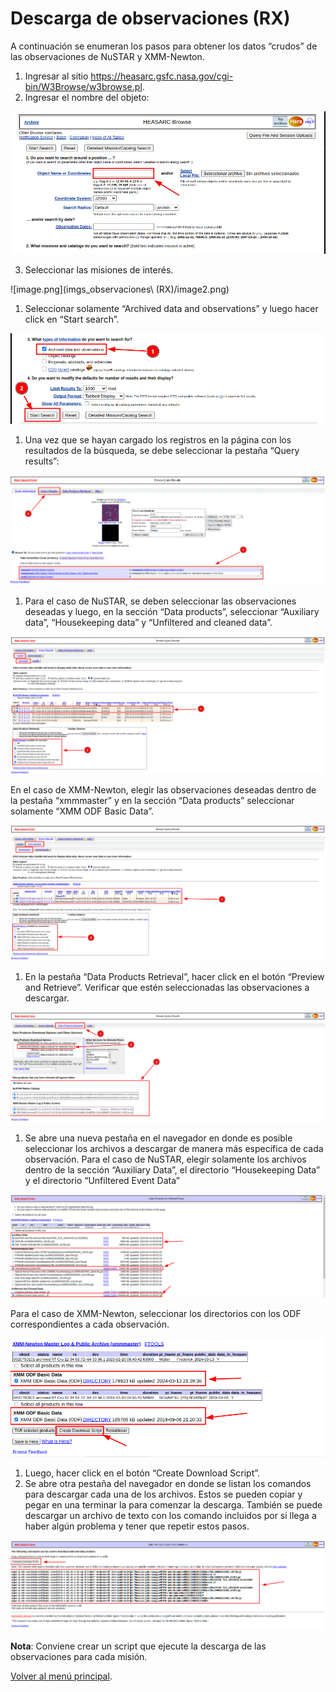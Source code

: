 # Descarga de observaciones (RX)

A continuación se enumeran los pasos para obtener los datos “crudos” de las observaciones de NuSTAR y XMM-Newton.

1. Ingresar al sitio https://heasarc.gsfc.nasa.gov/cgi-bin/W3Browse/w3browse.pl.
2. Ingresar el nombre del objeto:

![image.png](imgs_observaciones/image1.png)

3. Seleccionar las misiones de interés.

![image.png](imgs_observaciones\ (RX)/image2.png)

1. Seleccionar solamente “Archived data and observations” y luego hacer click en “Start search”.

![image.png](imgs_observaciones/image3.png)

1. Una vez que se hayan cargado los registros en la página con los resultados de la búsqueda, se debe seleccionar la pestaña “Query results”:

![image.png](imgs_observaciones/image4.png)

1. Para el caso de NuSTAR, se deben seleccionar las observaciones deseadas y luego, en la sección “Data products”, seleccionar “Auxiliary data”, “Housekeeping data” y “Unfiltered and cleaned data”.

![image.png](imgs_observaciones/image5.png)

En el caso de XMM-Newton, elegir las observaciones deseadas dentro de la pestaña “xmmmaster” y en la sección “Data products” seleccionar solamente “XMM ODF Basic Data”.

![image.png](imgs_observaciones/image6.png)

1. En la pestaña “Data Products Retrieval”, hacer click en el botón “Preview and Retrieve”. Verificar que estén seleccionadas las observaciones a descargar.

![image.png](imgs_observaciones/image7.png)

1. Se abre una nueva pestaña en el navegador en donde es posible seleccionar los archivos a descargar de manera más específica de cada observación. Para el caso de NuSTAR, elegir solamente los archivos dentro de la sección “Auxiliary Data”, el directorio “Housekeeping Data” y el directorio “Unfiltered Event Data”

![image.png](imgs_observaciones/image8.png)

Para el caso de XMM-Newton, seleccionar los directorios con los ODF correspondientes a cada observación.

![image.png](imgs_observaciones/image9.png)

1. Luego, hacer click en el botón “Create Download Script”.
2. Se abre otra pestaña del navegador en donde se listan los comandos para descargar cada una de los archivos. Estos se pueden copiar y pegar en una terminar la para comenzar la descarga. También se puede descargar un archivo de texto con los comando incluidos por si llega a haber algún problema y tener que repetir estos pasos.

![image.png](imgs_observaciones/image10.png)

**Nota**: Conviene crear un script que ejecute la descarga de las observaciones para cada misión.

[Volver al menú principal](instructivos.md).